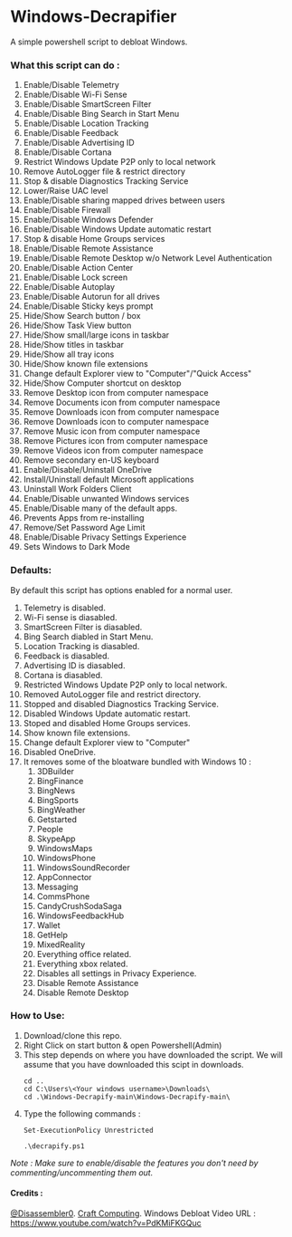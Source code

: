 # Windows-Decrapifier
A simple powershell script to debloat Windows.

### What this script can do :
1. Enable/Disable Telemetry
2. Enable/Disable Wi-Fi Sense
3. Enable/Disable SmartScreen Filter
4. Enable/Disable Bing Search in Start Menu
5. Enable/Disable Location Tracking
6. Enable/Disable Feedback
7. Enable/Disable Advertising ID
8. Enable/Disable Cortana
9. Restrict Windows Update P2P only to local network
10. Remove AutoLogger file & restrict directory
11. Stop & disable Diagnostics Tracking Service
12. Lower/Raise UAC level
13. Enable/Disable sharing mapped drives between users
14. Enable/Disable Firewall
15. Enable/Disable Windows Defender
16. Enable/Disable Windows Update automatic restart
17. Stop & disable Home Groups services
18. Enable/Disable Remote Assistance
19. Enable/Disable Remote Desktop w/o Network Level Authentication
20. Enable/Disable Action Center
21. Enable/Disable Lock screen
22. Enable/Disable Autoplay
23. Enable/Disable Autorun for all drives
24. Enable/Disable Sticky keys prompt
25. Hide/Show Search button / box
26. Hide/Show Task View button
27. Hide/Show small/large icons in taskbar
28. Hide/Show titles in taskbar
29. Hide/Show all tray icons
30. Hide/Show known file extensions
31. Change default Explorer view to "Computer"/"Quick Access"
32. Hide/Show Computer shortcut on desktop
33. Remove Desktop icon from computer namespace
34. Remove Documents icon from computer namespace
35. Remove Downloads icon from computer namespace
36. Remove Downloads icon to computer namespace
37. Remove Music icon from computer namespace
38. Remove Pictures icon from computer namespace
39. Remove Videos icon from computer namespace
40. Remove secondary en-US keyboard
41. Enable/Disable/Uninstall OneDrive
42. Install/Uninstall default Microsoft applications
43. Uninstall Work Folders Client
44. Enable/Disable unwanted Windows services
45. Enable/Disable many of the default apps.
46. Prevents Apps from re-installing
47. Remove/Set Password Age Limit
48. Enable/Disable Privacy Settings Experience
49. Sets Windows to Dark Mode

### Defaults:
By default this script has options enabled for a normal user.
1. Telemetry is disabled.
2. Wi-Fi sense is diasabled.
3. SmartScreen Filter is diasabled.
4. Bing Search diabled in Start Menu.
5. Location Tracking is diasabled.
6. Feedback is diasabled.
7. Advertising ID is diasabled.
8. Cortana is diasabled.
9. Restricted Windows Update P2P only to local network.
10. Removed AutoLogger file and restrict directory.
11. Stopped and disabled Diagnostics Tracking Service.
12. Disabled Windows Update automatic restart.
13. Stoped and disabled Home Groups services.
14. Show known file extensions.
15. Change default Explorer view to "Computer"
16. Disabled OneDrive.
17. It removes some of the bloatware bundled with Windows 10 :
    1. 3DBuilder
    2. BingFinance
    3. BingNews
    4. BingSports
    5. BingWeather
    6. Getstarted
    7. People
    8. SkypeApp
    9. WindowsMaps
    10. WindowsPhone
    11. WindowsSoundRecorder
    12. AppConnector
    13. Messaging
    14. CommsPhone
    15. CandyCrushSodaSaga
    16. WindowsFeedbackHub
    17. Wallet
    18. GetHelp
    19. MixedReality
    20. Everything office related.
    21. Everything xbox related.
    22. Disables all settings in Privacy Experience.
    23. Disable Remote Assistance
    24. Disable Remote Desktop

### How to Use:
1. Download/clone this repo.
2. Right Click on start button & open Powershell(Admin)
3. This step depends on where you have downloaded the script.
    We will assume that you have downloaded this scipt in downloads.
    ```
    cd ..
    cd C:\Users\<Your windows username>\Downloads\
    cd .\Windows-Decrapify-main\Windows-Decrapify-main\
    ```
4. Type the following commands :
    ```
    Set-ExecutionPolicy Unrestricted
    ```
    ```
    .\decrapify.ps1
    ```
*Note : Make sure to enable/disable the features you don't need by commenting/uncommenting them out.*
#### Credits :
[@Disassembler0]( https://github.com/Disassembler0 ).
[Craft Computing]( https://www.youtube.com/channel/UCp3yVOm6A55nx65STpm3tXQ ).
Windows Debloat Video URL : https://www.youtube.com/watch?v=PdKMiFKGQuc <br>
